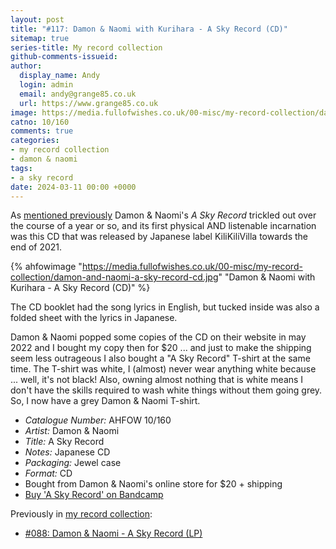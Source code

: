 ```yaml
---
layout: post
title: "#117: Damon & Naomi with Kurihara - A Sky Record (CD)"
sitemap: true
series-title: My record collection
github-comments-issueid:
author:
  display_name: Andy
  login: admin
  email: andy@grange85.co.uk
  url: https://www.grange85.co.uk
image: https://media.fullofwishes.co.uk/00-misc/my-record-collection/damon-and-naomi-a-sky-record-cd.jpg
catno: 10/160
comments: true
categories:
- my record collection
- damon & naomi
tags:
- a sky record
date: 2024-03-11 00:00 +0000
---
```

As [mentioned previously](/2023/11/20/my-record-collection-088-damon-naomi-a-sky-record-lp/) Damon & Naomi's _A Sky Record_ trickled out over the course of a year or so, and its first physical AND listenable incarnation was this CD that was released by Japanese label KiliKiliVilla towards the end of 2021.

{% ahfowimage "https://media.fullofwishes.co.uk/00-misc/my-record-collection/damon-and-naomi-a-sky-record-cd.jpg" "Damon & Naomi with Kurihara - A Sky Record (CD)" %}

The CD booklet had the song lyrics in English, but tucked inside was also a folded sheet with the lyrics in Japanese. 

Damon & Naomi popped some copies of the CD on their website in may 2022 and I bought my copy then for $20 ... and just to make the shipping seem less outrageous I also bought a "A Sky Record" T-shirt at the same time. The T-shirt was white, I (almost) never wear anything white because ... well, it's not black! Also, owning almost nothing that is white means I don't have the skills required to wash white things without them going grey. So, I now have a grey Damon & Naomi T-shirt.

<!--more-->

 - *Catalogue Number:* AHFOW 10/160
 - *Artist:* Damon & Naomi
 - *Title:* A Sky Record
 - *Notes:* Japanese CD
 - *Packaging:* Jewel case
 - *Format:* CD
 - Bought from Damon & Naomi's online store for $20 + shipping
 - [Buy 'A Sky Record' on Bandcamp](https://damonandnaomi.bandcamp.com/album/a-sky-record)

 Previously in [my record collection](/category/my-record-collection):
  - [#088: Damon & Naomi - A Sky Record (LP)](/2023/11/20/my-record-collection-088-damon-naomi-a-sky-record-lp/)
